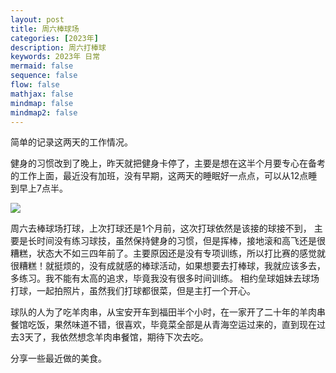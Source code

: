 ```yaml
---
layout: post
title: 周六棒球场
categories: [2023年]
description: 周六打棒球
keywords: 2023年 日常
mermaid: false
sequence: false
flow: false
mathjax: false
mindmap: false
mindmap2: false
---
```


简单的记录这两天的工作情况。

健身的习惯改到了晚上，昨天就把健身卡停了，主要是想在这半个月要专心在备考的工作上面，最近没有加班，没有早期，这两天的睡眠好一点点，可以从12点睡到早上7点半。

![](/images/posts/kindle/screensavers.png)

周六去棒球场打球，上次打球还是1个月前，这次打球依然是该接的球接不到， 主要是长时间没有练习球技，虽然保持健身的习惯，但是挥棒，接地滚和高飞还是很糟糕，状态大不如三四年前了。主要原因还是没有专项训练，所以打比赛的感觉就很糟糕！就挺烦的，没有成就感的棒球活动，如果想要去打棒球，我就应该多去，多练习。我不能有太高的追求，毕竟我没有很多时间训练。
相约垒球姐妹去球场打球，一起拍照片，虽然我们打球都很菜，但是主打一个开心。

球队的人为了吃羊肉串，从宝安开车到福田半个小时，在一家开了二十年的羊肉串餐馆吃饭，果然味道不错，很喜欢，毕竟菜全部是从青海空运过来的，直到现在过去3天了，我依然想念羊肉串餐馆，期待下次去吃。

分享一些最近做的美食。

 

